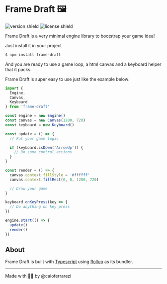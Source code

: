 # Frame Draft 🖼

![version shield](https://img.shields.io/github/package-json/v/caioferrarezi/frame-draft)
![license shield](https://img.shields.io/github/license/caioferrarezi/frame-draft)

Frame Draft is a very minimal engine library to bootstrap your game idea!

Just install it in your project

```bash
$ npm install frame-draft
```

And you are ready to use a game loop, a html canvas and a keyboard helper that it packs.

Frame Draft is super easy to use just like the example below:

```js
import {
  Engine,
  Canvas,
  Keyboard
} from 'frame-draft'

const engine = new Engine()
const canvas = new Canvas(1280, 720)
const keyboard = new Keyboard()

const update = () => {
  // Put your game logic

  if (keyboard.isDown('ArrowUp')) {
    // Do some control actions
  }
}

const render = () => {
  canvas.context.fillStyle = '#ffffff'
  canvas.context.fillRect(0, 0, 1280, 720)

  // Draw your game
}

keyboard.onKeyPress(key => {
  // Do anything on key press
})

engine.start(() => {
  update()
  render()
})
```

## About

Frame Draft is built with [Typescript](https://www.typescriptlang.org/) using [Rollup](https://rollupjs.org/) as its bundler.

---

Made with 🧑‍🚀 by @caioferrarezi
